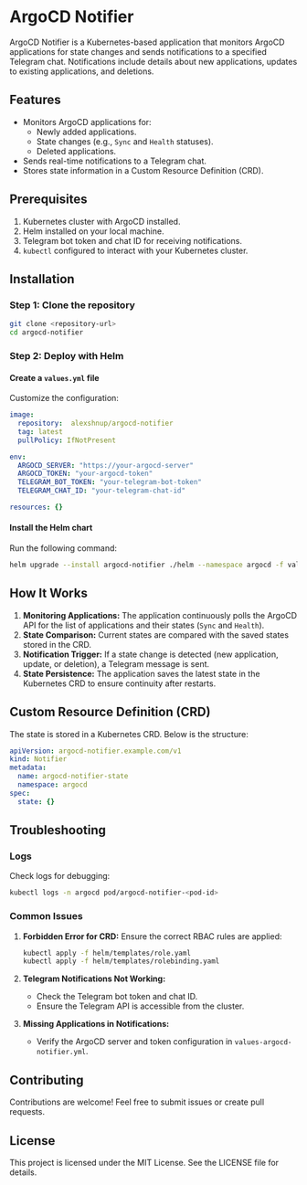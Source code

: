 # ArgoCD Notifier

ArgoCD Notifier is a Kubernetes-based application that monitors ArgoCD applications for state changes and sends notifications to a specified Telegram chat. Notifications include details about new applications, updates to existing applications, and deletions.

## Features

- Monitors ArgoCD applications for:
  - Newly added applications.
  - State changes (e.g., `Sync` and `Health` statuses).
  - Deleted applications.
- Sends real-time notifications to a Telegram chat.
- Stores state information in a Custom Resource Definition (CRD).

## Prerequisites

1. Kubernetes cluster with ArgoCD installed.
2. Helm installed on your local machine.
3. Telegram bot token and chat ID for receiving notifications.
4. `kubectl` configured to interact with your Kubernetes cluster.

## Installation

### Step 1: Clone the repository
```bash
git clone <repository-url>
cd argocd-notifier
```

### Step 2: Deploy with Helm

#### Create a `values.yml` file
Customize the configuration:

```yaml
image:
  repository:  alexshnup/argocd-notifier
  tag: latest
  pullPolicy: IfNotPresent

env:
  ARGOCD_SERVER: "https://your-argocd-server"
  ARGOCD_TOKEN: "your-argocd-token"
  TELEGRAM_BOT_TOKEN: "your-telegram-bot-token"
  TELEGRAM_CHAT_ID: "your-telegram-chat-id"

resources: {}
```

#### Install the Helm chart
Run the following command:

```bash
helm upgrade --install argocd-notifier ./helm --namespace argocd -f values.yml
```

## How It Works

1. **Monitoring Applications:** The application continuously polls the ArgoCD API for the list of applications and their states (`Sync` and `Health`).
2. **State Comparison:** Current states are compared with the saved states stored in the CRD.
3. **Notification Trigger:** If a state change is detected (new application, update, or deletion), a Telegram message is sent.
4. **State Persistence:** The application saves the latest state in the Kubernetes CRD to ensure continuity after restarts.

## Custom Resource Definition (CRD)

The state is stored in a Kubernetes CRD. Below is the structure:

```yaml
apiVersion: argocd-notifier.example.com/v1
kind: Notifier
metadata:
  name: argocd-notifier-state
  namespace: argocd
spec:
  state: {}
```

## Troubleshooting

### Logs
Check logs for debugging:

```bash
kubectl logs -n argocd pod/argocd-notifier-<pod-id>
```

### Common Issues

1. **Forbidden Error for CRD:**
   Ensure the correct RBAC rules are applied:

   ```bash
   kubectl apply -f helm/templates/role.yaml
   kubectl apply -f helm/templates/rolebinding.yaml
   ```

2. **Telegram Notifications Not Working:**
   - Check the Telegram bot token and chat ID.
   - Ensure the Telegram API is accessible from the cluster.

3. **Missing Applications in Notifications:**
   - Verify the ArgoCD server and token configuration in `values-argocd-notifier.yml`.

## Contributing
Contributions are welcome! Feel free to submit issues or create pull requests.

## License
This project is licensed under the MIT License. See the LICENSE file for details.
